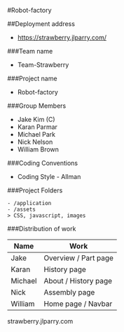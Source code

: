 
#Robot-factory

##Deployment address
- https://strawberry.jlparry.com/


###Team name 
- Team-Strawberry

###Project name
- Robot-factory   


###Group Members        

- Jake Kim (C)
- Karan Parmar
- Michael Park
- Nick Nelson
- William Brown       


###Coding Conventions
- Coding Style - Allman



###Project Folders
```
- /application    
- /assets
> CSS, javascript, images
```



###Distribution of work       

| Name | Work |
|---|---|
| Jake | Overview / Part page |
| Karan | History page |
| Michael | About / History page |
| Nick | Assembly page |
| William | Home page / Navbar |

strawberry.jlparry.com
